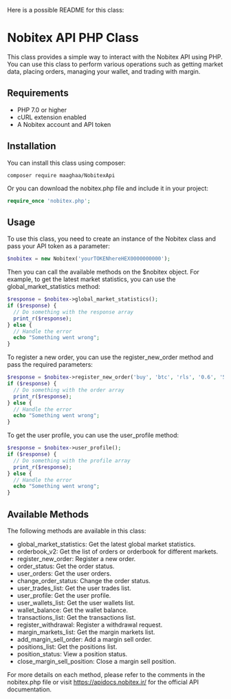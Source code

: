 Here is a possible README for this class:

# Nobitex API PHP Class

This class provides a simple way to interact with the Nobitex API using PHP. You can use this class to perform various operations such as getting market data, placing orders, managing your wallet, and trading with margin.

## Requirements

- PHP 7.0 or higher
- cURL extension enabled
- A Nobitex account and API token

## Installation

You can install this class using composer:

```shell
composer require maaghaa/NobitexApi
```

Or you can download the nobitex.php file and include it in your project:

```php
require_once 'nobitex.php';
```

## Usage

To use this class, you need to create an instance of the Nobitex class and pass your API token as a parameter:

```php
$nobitex = new Nobitex('yourTOKENhereHEX0000000000');
```

Then you can call the available methods on the $nobitex object. For example, to get the latest market statistics, you can use the global_market_statistics method:

```php
$response = $nobitex->global_market_statistics();
if ($response) {
  // Do something with the response array
  print_r($response);
} else {
  // Handle the error
  echo "Something went wrong";
}
```

To register a new order, you can use the register_new_order method and pass the required parameters:

```php
$response = $nobitex->register_new_order('buy', 'btc', 'rls', '0.6', '520000000', 'order1');
if ($response) {
  // Do something with the order array
  print_r($response);
} else {
  // Handle the error
  echo "Something went wrong";
}
```

To get the user profile, you can use the user_profile method:

```php
$response = $nobitex->user_profile();
if ($response) {
  // Do something with the profile array
  print_r($response);
} else {
  // Handle the error
  echo "Something went wrong";
}
```

## Available Methods

The following methods are available in this class:

- global_market_statistics: Get the latest global market statistics.
- orderbook_v2: Get the list of orders or orderbook for different markets.
- register_new_order: Register a new order.
- order_status: Get the order status.
- user_orders: Get the user orders.
- change_order_status: Change the order status.
- user_trades_list: Get the user trades list.
- user_profile: Get the user profile.
- user_wallets_list: Get the user wallets list.
- wallet_balance: Get the wallet balance.
- transactions_list: Get the transactions list.
- register_withdrawal: Register a withdrawal request.
- margin_markets_list: Get the margin markets list.
- add_margin_sell_order: Add a margin sell order.
- positions_list: Get the positions list.
- position_status: View a position status.
- close_margin_sell_position: Close a margin sell position.

For more details on each method, please refer to the comments in the nobitex.php file or visit https://apidocs.nobitex.ir/ for the official API documentation.

